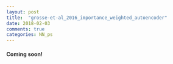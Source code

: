 ```yaml
---
layout: post
title:  "grosse-et-al_2016_importance_weighted_autoencoder"
date: 2018-02-03
comments: true
categories: NN_ps
---
```

#### Coming soon!

